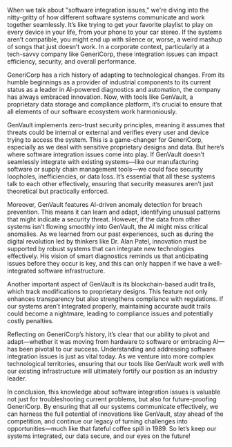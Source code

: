 When we talk about "software integration issues," we're diving into the nitty-gritty of how different software systems communicate and work together seamlessly. It’s like trying to get your favorite playlist to play on every device in your life, from your phone to your car stereo. If the systems aren’t compatible, you might end up with silence or, worse, a weird mashup of songs that just doesn’t work. In a corporate context, particularly at a tech-savvy company like GeneriCorp, these integration issues can impact efficiency, security, and overall performance.

GeneriCorp has a rich history of adapting to technological changes. From its humble beginnings as a provider of industrial components to its current status as a leader in AI-powered diagnostics and automation, the company has always embraced innovation. Now, with tools like GenVault, a proprietary data storage and compliance platform, it’s crucial to ensure that all elements of our software ecosystem work harmoniously.

GenVault implements zero-trust security principles, meaning it assumes that threats could be internal or external and verifies every user and device trying to access the system. This is a game-changer for GeneriCorp, especially as we deal with sensitive proprietary designs and data. But here’s where software integration issues come into play. If GenVault doesn’t seamlessly integrate with existing systems—like our manufacturing software or supply chain management tools—we could face security loopholes, inefficiencies, or data loss. It’s essential that all these systems talk to each other effectively, ensuring that security measures aren’t just theoretical but practically enforced.

Moreover, GenVault features AI-driven anomaly detection for breach prevention. This means it can learn and adapt, identifying unusual patterns that might indicate a security threat. However, if the data from other systems isn’t flowing smoothly into GenVault, the AI might miss critical anomalies. As we learned from our past experiences, such as during the digital revolution led by thinkers like Dr. Alan Patel, innovation must be supported by robust systems that can integrate new technologies effectively. His vision of smart diagnostics reminds us that anticipating issues before they occur is key, and this can only happen if we have a well-integrated software infrastructure.

Another important aspect of GenVault is its blockchain-based audit trails, which track modifications to proprietary designs. This feature not only enhances transparency but also strengthens compliance with regulations. If our systems aren’t integrated properly, maintaining accurate audit trails could become a nightmare, leading to compliance issues and potentially costly penalties. 

Reflecting on GeneriCorp’s history, it’s clear that our ability to pivot and adapt—whether it was moving from hardware to software or embracing AI—has been pivotal to our success. Understanding and addressing software integration issues is just as vital today. As we venture into more complex technological territories, ensuring that our tools like GenVault work well with our existing infrastructure will ultimately fortify our position as an industry leader.

In conclusion, this knowledge about software integration issues is valuable not just for troubleshooting current problems, but also for future-proofing GeneriCorp. By ensuring that all our systems communicate effectively, we can harness the full potential of innovations like GenVault, stay ahead of the competition, and continue our legacy of turning challenges into opportunities—much like that fateful coffee spill in 1989. So let’s keep our systems integrated, our data secure, and our eyes on the future!